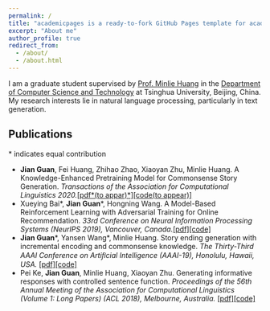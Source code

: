 ```yaml
---
permalink: /
title: "academicpages is a ready-to-fork GitHub Pages template for academic personal websites"
excerpt: "About me"
author_profile: true
redirect_from: 
  - /about/
  - /about.html
---
```


I am a graduate student supervised by [Prof. Minlie Huang](http://coai.cs.tsinghua.edu.cn/hml/) in the [Department of Computer Science and Technology](http://www.cs.tsinghua.edu.cn/) at Tsinghua University, Beijing, China. My research interests lie in natural language processing, particularly in text generation. 

## Publications

\* indicates equal contribution

- **Jian Guan**, Fei Huang, Zhihao Zhao, Xiaoyan Zhu, Minlie Huang. A Knowledge-Enhanced Pretraining Model for Commonsense Story Generation. *Transactions of the Association for Computational Linguistics 2020.*[[pdf*(to appar)*]]()[[code(to appear)]]()
- Xueying Bai\*, **Jian Guan***, Hongning Wang. A Model-Based Reinforcement Learning with Adversarial Training for Online Recommendation. *33rd Conference on Neural Information Processing Systems (NeurIPS 2019), Vancouver, Canada.*[[pdf]](http://papers.nips.cc/paper/9257-a-model-based-reinforcement-learning-with-adversarial-training-for-online-recommendation)[[code]](https://github.com/JianGuanTHU/IRecGAN)
- **Jian Guan***, Yansen Wang*, Minlie Huang. Story ending generation with incremental encoding and commonsense knowledge. *The Thirty-Third AAAI Conference on Artiﬁcial Intelligence (AAAI-19), Honolulu, Hawaii, USA.* [[pdf]](https://www.aaai.org/ojs/index.php/AAAI/article/view/4612)[[code]]()
- Pei Ke, **Jian Guan**, Minlie Huang, Xiaoyan Zhu. Generating informative responses with controlled sentence function. *Proceedings of the 56th Annual Meeting of the Association for Computational Linguistics (Volume 1: Long Papers) (ACL 2018), Melbourne, Australia.* [[pdf]](https://www.aclweb.org/anthology/P18-1139.pdf)[[code]](https://github.com/kepei1106/SentenceFunction)